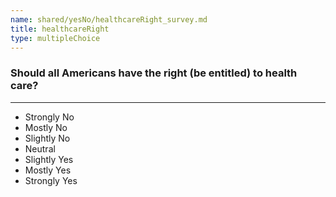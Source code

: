 ```yaml
---
name: shared/yesNo/healthcareRight_survey.md
title: healthcareRight
type: multipleChoice
---
```


### Should all Americans have the right (be entitled) to health care?

---

- Strongly No
- Mostly No
- Slightly No
- Neutral
- Slightly Yes
- Mostly Yes
- Strongly Yes

